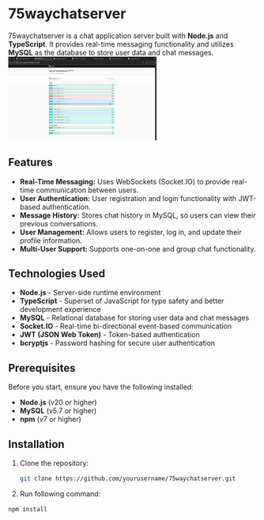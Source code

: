 # 75waychatserver

75waychatserver is a chat application server built with **Node.js** and **TypeScript**. It provides real-time messaging functionality and utilizes **MySQL** as the database to store user data and chat messages.
<img src="/swagger_docs.png" alt="Swagger Image" width="300"/>

## Features

- **Real-Time Messaging:** Uses WebSockets (Socket.IO) to provide real-time communication between users.
- **User Authentication:** User registration and login functionality with JWT-based authentication.
- **Message History:** Stores chat history in MySQL, so users can view their previous conversations.
- **User Management:** Allows users to register, log in, and update their profile information.
- **Multi-User Support:** Supports one-on-one and group chat functionality.

## Technologies Used

- **Node.js** - Server-side runtime environment
- **TypeScript** - Superset of JavaScript for type safety and better development experience
- **MySQL** - Relational database for storing user data and chat messages
- **Socket.IO** - Real-time bi-directional event-based communication
- **JWT (JSON Web Token)** - Token-based authentication
- **bcryptjs** - Password hashing for secure user authentication

## Prerequisites

Before you start, ensure you have the following installed:

- **Node.js** (v20 or higher)
- **MySQL** (v5.7 or higher)
- **npm** (v7 or higher)

## Installation

1. Clone the repository:
   ```bash
   git clone https://github.com/yourusername/75waychatserver.git
2. Run following command:
  ```bash
  npm install
